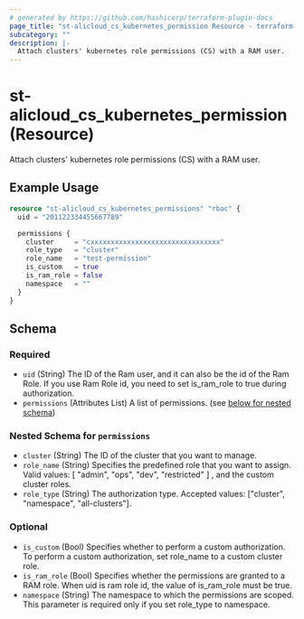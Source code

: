 ```yaml
---
# generated by https://github.com/hashicorp/terraform-plugin-docs
page_title: "st-alicloud_cs_kubernetes_permission Resource - terraform-provider-st-alicloud"
subcategory: ""
description: |-
  Attach clusters' kubernetes role permissions (CS) with a RAM user.
---
```


# st-alicloud_cs_kubernetes_permission (Resource)

Attach clusters' kubernetes role permissions (CS) with a RAM user.

## Example Usage

```terraform
resource "st-alicloud_cs_kubernetes_permissions" "rbac" {
  uid = "201122334455667789"

  permissions {
    cluster     = "cxxxxxxxxxxxxxxxxxxxxxxxxxxxxxxxx"
    role_type   = "cluster"
    role_name   = "test-permission"
    is_custom   = true
    is_ram_role = false
    namespace   = ""
  }
}
```

<!-- schema generated by tfplugindocs -->
## Schema

### Required

- `uid` (String) The ID of the Ram user, and it can also be the id of the Ram Role. If you use Ram Role id, you need to set is_ram_role to true during authorization.
- `permissions` (Attributes List) A list of permissions. (see [below for nested schema](#nestedatt--permissions))

<a id="nestedatt--permissions"></a>
### Nested Schema for `permissions`

- `cluster` (String) The ID of the cluster that you want to manage.
- `role_name` (String) Specifies the predefined role that you want to assign. Valid values: [ "admin", "ops", "dev", "restricted" ] , and the custom cluster roles.
- `role_type` (String) The authorization type. Accepted values: ["cluster", "namespace", "all-clusters"].

### Optional

- `is_custom` (Bool) Specifies whether to perform a custom authorization. To perform a custom authorization, set role_name to a custom cluster role.
- `is_ram_role` (Bool) Specifies whether the permissions are granted to a RAM role. When uid is ram role id, the value of is_ram_role must be true.
- `namespace` (String) The namespace to which the permissions are scoped. This parameter is required only if you set role_type to namespace.
